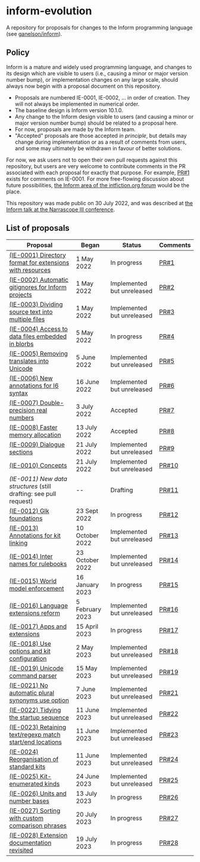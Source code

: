 # inform-evolution

A repository for proposals for changes to the Inform programming language
(see [ganelson/inform](https://github.com/ganelson/inform)).

## Policy

Inform is a mature and widely used programming language, and changes to its
design which are visible to users (i.e., causing a minor or major version
number bump), or implementation changes on any large scale, should always
now begin with a proposal document on this repository.

- Proposals are numbered IE-0001, IE-0002, ... in order of creation. They
will not always be implemented in numerical order.
- The baseline design is Inform version 10.1.0.
- Any change to the Inform design visible to users (and causing a minor or
major version number bump) should be related to a proposal here.
- For now, proposals are made by the Inform team.
- "Accepted" proposals are those accepted _in principle_, but details may
change during implementation or as a result of comments from users, and some
may ultimately be withdrawn in favour of better solutions.

For now, we ask users not to open their own pull requests against this repository,
but users are very welcome to contribute comments in the PR associated with each proposal
for exactly that purpose. For example, [PR#1](https://github.com/ganelson/inform-evolution/pull/1) exists for comments on IE-0001.
For more free-flowing discussion about future possibilities, [the Inform area of the intfiction.org forum](https://intfiction.org/c/authoring/inform-7/)
would be the place.

This repository was made public on 30 July 2022, and was described at
[the Inform talk at the Narrascope III conference](https://ganelson.github.io/inform-website/talks/2022/07/31/narrascope-iii.html).

## List of proposals

Proposal                                                                                                 | Began           | Status                     | Comments
-------------------------------------------------------------------------------------------------------- | --------------- | -------------------------- | --------
[(IE-0001) Directory format for extensions with resources](proposals/0001-extensions-with-resources.md)  | 1 May 2022      | In progress                | [PR#1](https://github.com/ganelson/inform-evolution/pull/1)
[(IE-0002) Automatic gitignores for Inform projects](proposals/0002-inform-project-gitignores.md)        | 1 May 2022      | Implemented but unreleased | [PR#2](https://github.com/ganelson/inform-evolution/pull/2)
[(IE-0003) Dividing source text into multiple files](proposals/0003-multiple-source-files.md)            | 1 May 2022      | Implemented but unreleased | [PR#3](https://github.com/ganelson/inform-evolution/pull/3)
[(IE-0004) Access to data files embedded in blorbs](proposals/0004-using-data-files-in-blorbs.md)        | 5 May 2022      | In progress                | [PR#4](https://github.com/ganelson/inform-evolution/pull/4)
[(IE-0005) Removing translates into Unicode](proposals/0005-removing-translates-into-unicode.md)         | 5 June 2022     | Implemented but unreleased | [PR#5](https://github.com/ganelson/inform-evolution/pull/5)
[(IE-0006) New annotations for I6 syntax](proposals/0006-i6-syntax-annotations.md)                       | 16 June 2022    | Implemented but unreleased | [PR#6](https://github.com/ganelson/inform-evolution/pull/6)
[(IE-0007) Double-precision real numbers](proposals/0007-double-precision-reals.md)                      | 3 July 2022     | Accepted                   | [PR#7](https://github.com/ganelson/inform-evolution/pull/7)
[(IE-0008) Faster memory allocation](proposals/0008-faster-memory-allocation.md)                         | 13 July 2022    | Accepted                   | [PR#8](https://github.com/ganelson/inform-evolution/pull/8)
[(IE-0009) Dialogue sections](proposals/0009-dialogue-sections.md)                                       | 21 July 2022    | Implemented but unreleased | [PR#9](https://github.com/ganelson/inform-evolution/pull/9)
[(IE-0010) Concepts](proposals/0010-concepts.md)                                                         | 21 July 2022    | Implemented but unreleased | [PR#10](https://github.com/ganelson/inform-evolution/pull/10)
_(IE-0011) New data structures_ (still drafting: see pull request)                                       | --              | Drafting                   | [PR#11](https://github.com/ganelson/inform-evolution/pull/11)
[(IE-0012) Glk foundations](proposals/0012-glk-foundations.md)                                           | 23 Sept 2022    | In progress                | [PR#12](https://github.com/ganelson/inform-evolution/pull/12)
[(IE-0013) Annotations for kit linking](proposals/0013-annotations-for-kit-linking.md)                   | 10 October 2022 | Implemented but unreleased | [PR#13](https://github.com/ganelson/inform-evolution/pull/13)
[(IE-0014) Inter names for rulebooks](proposals/0014-inter-names-for-rulebooks.md)                       | 23 October 2022 | Implemented but unreleased | [PR#14](https://github.com/ganelson/inform-evolution/pull/14)
[(IE-0015) World model enforcement](proposals/0015-world-model-enforcement.md)                           | 16 January 2023 | In progress                | [PR#15](https://github.com/ganelson/inform-evolution/pull/15)
[(IE-0016) Language extensions reform](proposals/0016-language-extensions-reform.md)                     | 5 February 2023 | Implemented but unreleased | [PR#16](https://github.com/ganelson/inform-evolution/pull/16)
[(IE-0017) Apps and extensions](proposals/0017-apps-and-extensions.md)                                   | 15 April 2023   | In progress                | [PR#17](https://github.com/ganelson/inform-evolution/pull/17)
[(IE-0018) Use options and kit configuration](proposals/0018-use-options-and-kit-configuration.md)       | 2 May 2023      | Implemented but unreleased | [PR#18](https://github.com/ganelson/inform-evolution/pull/18)
[(IE-0019) Unicode command parser](proposals/0019-unicode-command-parser.md)                             | 15 May 2023     | Implemented but unreleased | [PR#19](https://github.com/ganelson/inform-evolution/pull/19)
[(IE-0021) No automatic plural synonyms use option](proposals/0021-no-automatic-plural-synonyms.md)      | 7 June 2023     | Implemented but unreleased | [PR#21](https://github.com/ganelson/inform-evolution/pull/21)
[(IE-0022) Tidying the startup sequence](proposals/0022-startup.md)                                      | 11 June 2023    | Implemented but unreleased | [PR#22](https://github.com/ganelson/inform-evolution/pull/22)
[(IE-0023) Retaining text/regexp match start/end locations](proposals/0023-match-locations.md)           | 11 June 2023    | Implemented but unreleased | [PR#23](https://github.com/ganelson/inform-evolution/pull/23)
[(IE-0024) Reorganisation of standard kits](proposals/0024-reorganisation-of-standard-kits.md)           | 11 June 2023    | Implemented but unreleased | [PR#24](https://github.com/ganelson/inform-evolution/pull/24)
[(IE-0025) Kit-enumerated kinds](proposals/0025-kit-enumerated-kinds.md)                                 | 24 June 2023    | Implemented but unreleased | [PR#25](https://github.com/ganelson/inform-evolution/pull/25)
[(IE-0026) Units and number bases](proposals/0026-units-and-number-bases.md)                             | 13 July 2023    | In progress                | [PR#26](https://github.com/ganelson/inform-evolution/pull/26)
[(IE-0027) Sorting with custom comparison phrases](proposals/0027-sorting-with-phrases.md)               | 20 July 2023    | In progress                | [PR#27](https://github.com/ganelson/inform-evolution/pull/27)
[(IE-0028) Extension documentation revisited](proposals/0028-extension-documentation-revisited.md)       | 19 July 2023    | In progress                | [PR#28](https://github.com/ganelson/inform-evolution/pull/28)
